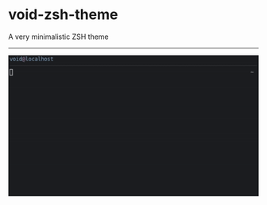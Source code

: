 # void-zsh-theme
A very minimalistic ZSH theme

---

<p align="center">
  <img src="void.gif" alt="Demo (GIF)">
</p>
